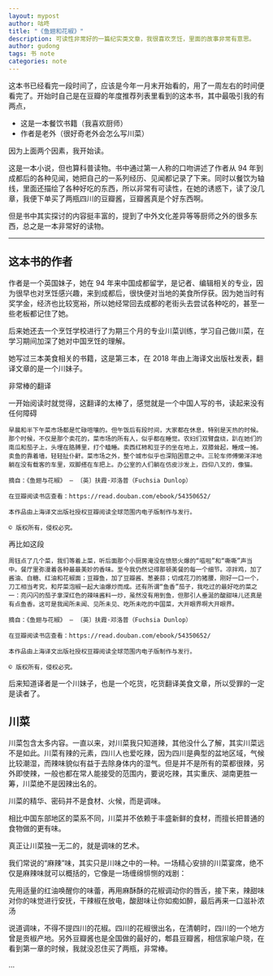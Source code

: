 ```yaml
---
layout: mypost
author: 咕咚
title: "《鱼翅和花椒》"
description: 可读性非常好的一篇纪实类文章，我很喜欢烹饪，里面的故事非常有意思。
author: gudong
tags: 书 note
categories: note 
---
```


这本书已经看完一段时间了，应该是今年一月末开始看的，用了一周左右的时间便看完了。开始时自己是在豆瓣的年度推荐列表里看到的这本书，其中最吸引我的有两点，

* 这是一本餐饮书籍（我喜欢厨师）
* 作者是老外（很好奇老外会怎么写川菜）

因为上面两个因素，我开始读。

这是一本小说，但也算科普读物。书中通过第一人称的口吻讲述了作者从 94 年到成都后的各种见闻，她把自己的一系列经历、见闻都记录了下来。同时以餐饮为轴线，里面还描绘了各种好吃的东西，所以非常有可读性，在她的诱惑下，读了没几章，我便下单买了两瓶四川的豆瓣酱，豆瓣酱真是个好东西啊。

但是书中其实探讨的内容挺丰富的，提到了中外文化差异等等厨师之外的很多东西，总之是一本非常好的读物。

--------


## 这本书的作者

作者是一个英国妹子，她在 94 年来中国成都留学，是记者、编辑相关的专业，因为很早也对烹饪感兴趣，来到成都后，很快便对当地的美食所俘获。因为她当时有奖学金，经济也比较宽裕，所以她经常回去成都的老街头去尝试各种吃的，甚至一些老板都记住了她。

后来她还去一个烹饪学校进行了为期三个月的专业川菜训练，学习自己做川菜，在学习期间加深了她对中国烹饪的理解。

她写过三本美食相关的书籍，这是第三本，在 2018 年由上海译文出版社发表，翻译文章的是一个川妹子。

非常棒的翻译

一开始阅读时就觉得，这翻译的太棒了，感觉就是一个中国人写的书，读起来没有任何障碍

```
早晨和半下午菜市场都是忙碌喧嚷的。但午饭后有段时间，大家都在休息，特别是天热的时候。那个时候，不仅是那个卖花的，菜市场的所有人，似乎都在睡觉。农妇们双臂盘绕，趴在她们的南瓜和茄子上，头埋在胳膊里，打个瞌睡。卖西红柿和豆子的坐在地上，双膝耸起，睡成一摊。卖鱼的靠着墙，轻轻扯仆鼾。菜市场之外，整个城市似乎也深陷困意之中。三轮车师傅懒洋洋地躺在没有载客的车里，双脚搭在车把上。办公室的人们躺在仿皮沙发上，四仰八叉的，像猫。

摘自：《鱼翅与花椒》 — 〔英〕扶霞·邓洛普（Fuchsia Dunlop）

在豆瓣阅读书店查看：https://read.douban.com/ebook/54350652/

本作品由上海译文出版社授权豆瓣阅读全球范围内电子版制作与发行。

© 版权所有，侵权必究。
```

再比如这段

```
周钰点了几个菜，我们等着上菜，听后面那个小厨房淹没在愤怒火爆的“嗞啦”和“嘶嘶”声当中。餐厅里弥漫着各种最最美妙的香味。至今我仍然记得那顿美餐的每一个细节。凉拌鸡，加了酱油、白糖、红油和花椒面；豆瓣鱼，加了豆瓣酱、葱姜蒜；切成花刀的猪腰，刚好一口一个，刀工相当考究，和芹菜泡椒一起大油爆炒而成。还有所谓“鱼香”茄子，我吃过的最好吃的菜之一：亮闪闪的茄子拿深红色的辣味酱料一炒，虽然没有用到鱼，但那引人垂涎的酸甜味儿还真是有点鱼香。这可是我闻所未闻、见所未见、吃所未吃的中国菜，大开眼界啊大开眼界。

摘自：《鱼翅与花椒》 — 〔英〕扶霞·邓洛普（Fuchsia Dunlop）

在豆瓣阅读书店查看：https://read.douban.com/ebook/54350652/

本作品由上海译文出版社授权豆瓣阅读全球范围内电子版制作与发行。

© 版权所有，侵权必究。
```

后来知道译者是一个川妹子，也是一个吃货，吃货翻译美食文章，所以受罪的一定是读者了。

## 川菜

川菜包含太多内容。一直以来，对川菜我只知道辣，其他没什么了解，其实川菜远不是如此。川菜有辣的元素，四川人也爱吃辣，因为四川是典型的盆地区域，气候比较潮湿，而辣味貌似有益于去除身体内的湿气。但是并不是所有的菜都很辣，另外即使辣，一般也都在常人能接受的范围内，要说吃辣，其实重庆、湖南更胜一筹，川菜绝不是因辣出名的。

川菜的精华、密码并不是食材、火候，而是调味。

 相比中国东部地区的菜系不同，川菜并不依赖于丰盛新鲜的食材，而擅长把普通的食物做的更有味。

 真正让川菜独一无二的，就是调味的艺术。

 我们常说的“麻辣”味，其实只是川味之中的一种。一场精心安排的川菜宴席，绝不仅是麻辣味就可以概括的，它像是一场缠绵悱恻的戏剧：

 先用适量的红油唤醒你的味蕾，再用麻酥酥的花椒调动你的唇舌，接下来，辣甜味对你的味觉进行安抚，干辣椒在放电，酸甜味让你如痴如醉，最后再来一口滋补浓汤

说道调味，不得不提四川的花椒。四川的花椒很出名，在清朝时，四川的一个地方曾是贡椒产地。另外豆瓣酱也是全国做的最好的，郫县豆瓣酱，相信家喻户晓，在看到第一章的时候，我就没忍住买了两瓶，非常棒。

...